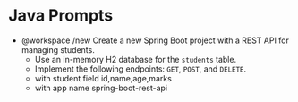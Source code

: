 
# Java Prompts

- @workspace /new Create a new Spring Boot project with a REST API for managing students.
  - Use an in-memory H2 database for the `students` table.
  - Implement the following endpoints: `GET`, `POST`, and `DELETE`.
  - with student field id,name,age,marks
  - with app name spring-boot-rest-api
